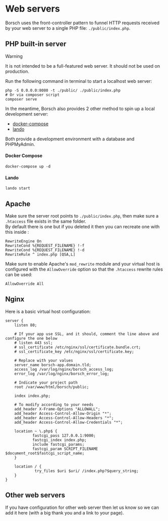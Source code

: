 # Web servers

Borsch uses the front-controller pattern to funnel HTTP requests received by your web server to a single PHP file:
`./public/index.php`.

## PHP built-in server

> [!WARNING]
> It is not intended to be a full-featured web server. It should not be used on production.

Run the following command in terminal to start a localhost web server:

```shell
php -S 0.0.0.0:8080 -t ./public/ ./public/index.php
# Or via composer script
composer serve
```

In the meantime, Borsch also provides 2 other method to spin up a local development server:

- [docker-compose](https://docs.docker.com/compose/)
- [lando](https://lando.dev/)

Both provide a development environment with a database and PHPMyAdmin.

#### Docker Compose

```shell
docker-compose up -d
```

#### Lando

```shell
lando start
```
## Apache

Make sure the server root points to `./public/index.php`, then make sure a `.htaccess` file exists in the same folder.  
By default there is one but if you deleted it then you can recreate one with this inside :

```apacheconf
RewriteEngine On
RewriteCond %{REQUEST_FILENAME} !-f
RewriteCond %{REQUEST_FILENAME} !-d
RewriteRule ^ index.php [QSA,L]
```

Make sure to enable Apache's `mod_rewrite` module and your virtual host is configured with the `AllowOverride` option so
that the `.htaccess` rewrite rules can be used:

```apacheconf
AllowOverride All
```

## Nginx

Here is a basic virtual host configuration:

```nginx
server {
    listen 80;

    # If your app use SSL, and it should, comment the line above and configure the one below
    # listen 443 ssl;
    # ssl_certificate /etc/nginx/ssl/certificate.bundle.crt;
    # ssl_certificate_key /etc/nginx/ssl/certificate.key;

    # Replace with your values
    server_name borsch-app.domain.tld;
    access_log /var/log/nginx/borsch_access_log;
    error_log /var/log/nginx/borsch_error_log;

    # Indicate your project path
    root /var/www/html/borsch/public;

    index index.php;

    # To modify according to your needs
    add_header X-Frame-Options "ALLOWALL";
    add_header Access-Control-Allow-Origin "*";
    add_header Access-Control-Allow-Headers "*";
    add_header Access-Control-Allow-Credentials "*";

    location ~ \.php$ {
            fastcgi_pass 127.0.0.1:9000;
            fastcgi_index index.php;
            include fastcgi_params;
            fastcgi_param SCRIPT_FILENAME $document_root$fastcgi_script_name;
    }

    location / {
             try_files $uri $uri/ /index.php?$query_string;
    }
}
```

## Other web servers

If you have configuration for other web server then let us know so we can add it here (with a big thank you and a link
to your page).